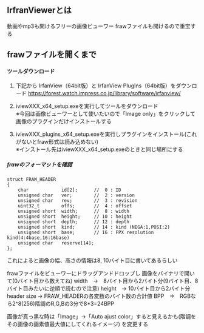## IrfranViewerとは
動画やmp3も開けるフリーの画像ビューワー
frawファイルも開けるので重宝する

## frawファイルを開くまで

#### ツールダウンロード

1. 下記から IrfanView（64bit版）と IrfanView PlugIns（64bit版）をダウンロード 
https://forest.watch.impress.co.jp/library/software/irfanview/

2. iviewXXX_x64_setup.exeを実行してツールをダウンロード  
※今回は画像ビューワーとして使いたいので「Image only」をクリックして画像のプラグインだけインストールする  

3. iviewXXX_plugins_x64_setup.exeを実行しプラグインをインストール(これがないとfraw形式は読み込めない)  
※インストール先はiviewXXX_x64_setup.exeのときと同じ場所にする

##### frawのフォーマットを確認
```
struct FRAW_HEADER
{
	char			id[2];		//  0 : ID
	unsigned char	ver;		//  2 : version
	unsigned char	rev;		//  3 : revision
	uint32_t		offs;		//  4 : offset
	unsigned short	width;		//  8 : width
	unsigned short	height;		// 10 : height
	unsigned short	depth;		// 12 : depth
	unsigned short	kind;		// 14 : kind (NEGA:1,POSI:2)
	unsigned short	base;		// 16 : FPX resolution kind(4:4base,16:16base)
	unsigned char	reserve[14];
};
```
これによると画像の幅、高さの情報は8, 10バイト目に書いてあるらしい

frawファイルをビューワーにドラッグアンドドロップし
画像をバイナリで開いて(0バイト目から数えてね)
width　→　8バイト目から2バイト分(9バイト目、8バイト目みたいに逆順で読むので注意)
height　→ 10バイト目から2バイト分
header size → FRAW_HEADERの各変数のバイト数の合計値
BPP　→　RGBなら2^8(256)階調のR,G,Bの3分で8*3=24BPP

画像が真っ黒な時は「Image」→「Auto ajust color」すると見えるかも(階調をその画像の画素値最大値にしてくれるイメージ)
を変更する




